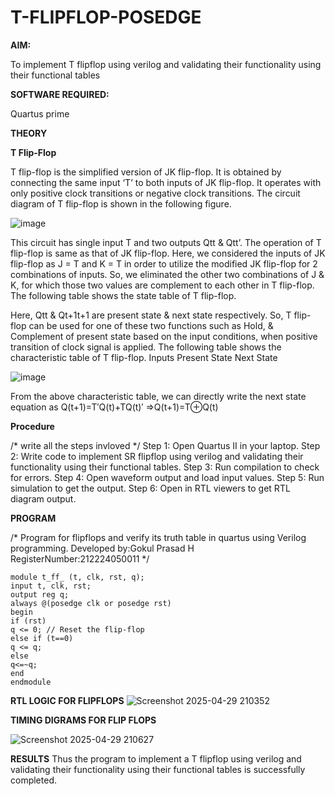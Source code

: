 # T-FLIPFLOP-POSEDGE

**AIM:**

To implement  T flipflop using verilog and validating their functionality using their functional tables

**SOFTWARE REQUIRED:**

Quartus prime

**THEORY**

**T Flip-Flop**

T flip-flop is the simplified version of JK flip-flop. It is obtained by connecting the same input ‘T’ to both inputs of JK flip-flop. It operates with only positive clock transitions or negative clock transitions. The circuit diagram of T flip-flop is shown in the following figure.

![image](https://github.com/naavaneetha/T-FLIPFLOP-POSEDGE/assets/154305477/458a68fe-2d08-4a9d-ac4f-7ae0480ce0bd)

 
This circuit has single input T and two outputs Qtt & Qtt’. The operation of T flip-flop is same as that of JK flip-flop. Here, we considered the inputs of JK flip-flop as J = T and K = T in order to utilize the modified JK flip-flop for 2 combinations of inputs. So, we eliminated the other two combinations of J & K, for which those two values are complement to each other in T flip-flop. The following table shows the state table of T flip-flop.

Here, Qtt & Qt+1t+1 are present state & next state respectively. So, T flip-flop can be used for one of these two functions such as Hold, & Complement of present state based on the input conditions, when positive transition of clock signal is applied. The following table shows the characteristic table of T flip-flop. Inputs Present State Next State

![image](https://github.com/naavaneetha/T-FLIPFLOP-POSEDGE/assets/154305477/cdd7fb32-539f-4b66-bb8d-f305a153c886)

 
From the above characteristic table, we can directly write the next state equation as Q(t+1)=T′Q(t)+TQ(t)′ ⇒Q(t+1)=T⊕Q(t)

**Procedure**

/* write all the steps invloved */
Step 1: Open Quartus II in your laptop. 
Step 2: Write
code to implement SR flipflop using verilog and validating their functionality using their
functional tables. 
Step 3: Run compilation to check for errors.
Step 4: Open waveform
output and load input values.
Step 5: Run simulation to get the output. Step 6: Open in
RTL viewers to get RTL diagram output.

**PROGRAM**

/* Program for flipflops and verify its truth table in quartus using Verilog programming. Developed by:Gokul Prasad H RegisterNumber:212224050011
*/
```
module t_ff_ (t, clk, rst, q);
input t, clk, rst;
output reg q;
always @(posedge clk or posedge rst)
begin
if (rst)
q <= 0; // Reset the flip-flop
else if (t==0)
q <= q;
else
q<=~q;
end
endmodule
```

**RTL LOGIC FOR FLIPFLOPS**
![Screenshot 2025-04-29 210352](https://github.com/user-attachments/assets/4717942a-5c62-4a1a-8b36-bf9a1907e6bb)

**TIMING DIGRAMS FOR FLIP FLOPS**


![Screenshot 2025-04-29 210627](https://github.com/user-attachments/assets/d1754d7c-b18c-4c98-948f-b045fb617cda)


**RESULTS**
Thus the program to implement a T flipflop using verilog and validating their
functionality using their functional tables is successfully completed.
